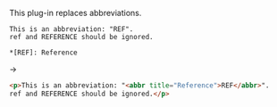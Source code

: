 This plug-in replaces abbreviations.

```
This is an abbreviation: "REF".
ref and REFERENCE should be ignored.

*[REF]: Reference
```

->

```HTML
<p>This is an abbreviation: "<abbr title="Reference">REF</abbr>".
ref and REFERENCE should be ignored.</p>
```

